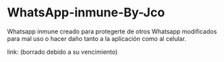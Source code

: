 # WhatsApp-inmune-By-Jco
Whatsapp inmune creado para protegerte de otros Whatsapp modificados para mal uso o hacer daño tanto a la aplicación como al celular. 


link: (borrado debido a su vencimiento)
